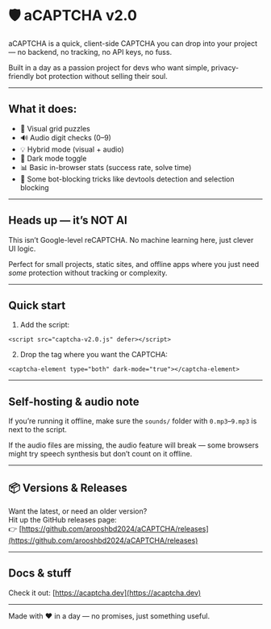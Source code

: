 # 🛡️ aCAPTCHA v2.0

aCAPTCHA is a quick, client-side CAPTCHA you can drop into your project — no backend, no tracking, no API keys, no fuss.

Built in a day as a passion project for devs who want simple, privacy-friendly bot protection without selling their soul.

---

## What it does:

- 🧩 Visual grid puzzles  
- 🔊 Audio digit checks (0–9)  
- 💡 Hybrid mode (visual + audio)  
- 🌙 Dark mode toggle  
- 📊 Basic in-browser stats (success rate, solve time)  
- 🔐 Some bot-blocking tricks like devtools detection and selection blocking

---

## Heads up — it’s NOT AI

This isn’t Google-level reCAPTCHA. No machine learning here, just clever UI logic.

Perfect for small projects, static sites, and offline apps where you just need *some* protection without tracking or complexity.

---

## Quick start

1. Add the script:

```
<script src="captcha-v2.0.js" defer></script>
```

2. Drop the tag where you want the CAPTCHA:

```
<captcha-element type="both" dark-mode="true"></captcha-element>
```

---

## Self-hosting & audio note

If you’re running it offline, make sure the `sounds/` folder with `0.mp3`–`9.mp3` is next to the script.

If the audio files are missing, the audio feature will break — some browsers might try speech synthesis but don’t count on it offline.

---

## 📦 Versions & Releases

Want the latest, or need an older version?  
Hit up the GitHub releases page:  
👉 [https://github.com/arooshbd2024/aCAPTCHA/releases](https://github.com/arooshbd2024/aCAPTCHA/releases)

---

## Docs & stuff

Check it out: [https://acaptcha.dev](https://acaptcha.dev)

---

Made with ❤️ in a day — no promises, just something useful.

